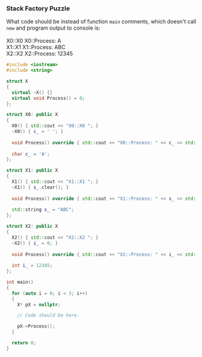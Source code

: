 ### Stack Factory Puzzle

What code should be instead of function `main` comments, which doesn't call `new` and program output to console is:<br/><br/>
X0::X0 X0::Process: A<br/>
X1::X1 X1::Process: ABC<br/>
X2::X2 X2::Process: 12345<br/>

```C++
#include <iostream>
#include <string>

struct X
{
  virtual ~X() {}
  virtual void Process() = 0;
};

struct X0: public X
{
  X0() { std::cout << "X0::X0 "; }
  ~X0() { c_ = ' '; }
    
  void Process() override { std::cout << "X0::Process: " << c_ << std::endl; }
  
  char c_ = 'A';
};

struct X1: public X
{
  X1() { std::cout << "X1::X1 "; }
  ~X1() { s_.clear(); }
    
  void Process() override { std::cout << "X1::Process: " << s_ << std::endl; }
  
  std::string s_ = "ABC";
};

struct X2: public X
{
  X2() { std::cout << "X2::X2 "; }
  ~X2() { i_ = 0; }
    
  void Process() override { std::cout << "X2::Process: " << i_ << std::endl; }
  
  int i_ = 12345;
};

int main()
{
  for (auto i = 0; i < 3; i++)
  {
    X* pX = nullptr;

    // Code should be here.

    pX->Process();
  }

  return 0;
}

